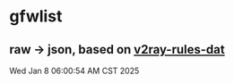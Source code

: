 # gfwlist
## raw -> json, based on [v2ray-rules-dat](https://github.com/Loyalsoldier/v2ray-rules-dat)
Wed Jan  8 06:00:54 AM CST 2025

